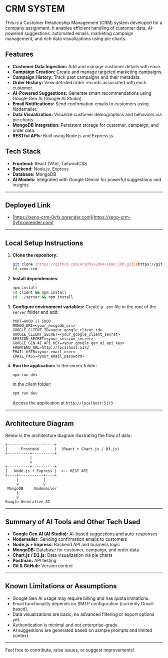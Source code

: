 # CRM SYSTEM
This is a Customer Relationship Management (CRM) system developed for a company assignment. It
enables efficient handling of customer data, AI-powered suggestions, automated emails, marketing campaign
management, and rich data visualizations using pie charts.

## Features
- **Customer Data Ingestion:** Add and manage customer details with ease.
- **Campaign Creation:** Create and manage targeted marketing campaigns.
- **Campaign History:** Track past campaigns and their metadata.
- **Order History:** View detailed order records associated with each customer.
- **AI-Powered Suggestions:** Generate smart recommendations using Google Gen AI (Google AI Studio).
- **Email Notifications:** Send confirmation emails to customers using Nodemailer.
- **Data Visualization:** Visualize customer demographics and behaviors via pie charts.
- **MongoDB Integration:** Persistent storage for customer, campaign, and order data.
- **RESTful APIs:** Built using Node.js and Express.js.

## Tech Stack
- **Frontend:** React (Vite), TailwindCSS
- **Backend:** Node.js, Express
- **Database:** MongoDB
- **AI Models:** Integrated with Google Gemini for powerful suggestions and insights

---

## Deployed Link
- [https://xeno-crm-0yfx.onrender.com](https://xeno-crm-0yfx.onrender.com)

---

## Local Setup Instructions

1. **Clone the repository:**
   ```bash
   git clone [https://github.com/Aradhya2004/XENO_CRM.git](https://github.com/Aradhya2004/XENO_CRM.git)
   cd xeno-crm
   ```

2. **Install dependencies:**
   ```bash
   npm install
   cd client && npm install
   cd ../server && npm install
   ```

3. **Configure environment variables:**
   Create a `.env` file in the root of the `server` folder and add:
   ```env
   PORT=8000 || 5000 
   MONGO_URI=<your_mongodb_uri>
   GOOGLE_CLIENT_ID=<your_google_client_id>
   GOOGLE_CLIENT_SECRET=<your_google_client_secret>
   SESSION_SECRET=<your_session_secret>
   GOOGLE_GEN_AI_API_KEY=<your_google_gen_ai_api_key>
   FRONTEND_URL=http://localhost:5173
   EMAIL_USER=<your_email_user>
   EMAIL_PASS=<your_email_password>
   ```

4. **Run the application:**
   In the server folder:
   ```bash
   npm run dev
   ```
   In the client folder:
   ```bash
   npm run dev
   ```
   Access the application at `http://localhost:5173`

---

## Architecture Diagram

Below is the architecture diagram illustrating the flow of data:

```
+---------------------+
|      Frontend       |  (React + Chart.js / D3.js)
+----------+----------+
           |
           v
+----------+----------+
|   Node.js + Express |  <-- REST API
+----+-----------+----+
     |           |
     v           v
 MongoDB     Nodemailer
     |           
     v           
Google Generative AI

```

---

## Summary of AI Tools and Other Tech Used

- **Google Gen AI (AI Studio):** AI-based suggestions and auto-responses
- **Nodemailer:** Sending confirmation emails to customers
- **Node.js + Express:** Backend API and business logic
- **MongoDB:** Database for customer, campaign, and order data
- **Chart.js / D3.js:** Data visualization via pie charts
- **Postman:** API testing
- **Git & GitHub:** Version control

---

## Known Limitations or Assumptions

- Google Gen AI usage may require billing and has quota limitations.
- Email functionality depends on SMTP configuration (currently Gmail-based).
- Data visualizations are basic; no advanced filtering or export options yet.
- Authentication is minimal and not enterprise-grade.
- AI suggestions are generated based on sample prompts and limited context.

---

Feel free to contribute, raise issues, or suggest improvements!
